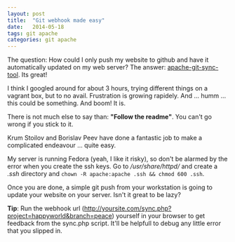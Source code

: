 ```yaml
---
layout: post
title:  "Git webhook made easy"
date:   2014-05-18
tags: git apache
categories: git apache
---
```



The question: How could I only push my website to github and have it automatically updated on my web server? The answer: [apache-git-sync-tool](https://github.com/Perennials/apache-git-sync-tool). Its great!

I think I googled around for about 3 hours, trying different things on a vagrant box, but to no avail. Frustration is growing rapidely. And ... humm ... this could be something. And boom! It is.

There is not much else to say than: **"Follow the readme"**. You can't go wrong if you stick to it.

Krum Stoilov and Borislav Peev have done a fantastic job to make a complicated endeavour ... quite easy.

My server is running Fedora (yeah, I like it risky), so don't be alarmed by the error when you create the ssh keys. Go to */usr/share/httpd/* and create a *.ssh* directory and `chown -R apache:apache .ssh && chmod 600 .ssh`.

Once you are done, a simple git push from your workstation is going to update your website on your server. Isn't it great to be lazy?

**Tip**: Run the webhook url (http://yoursite.com/sync.php?project=happyworld&branch=peace) yourself in your browser to get feedback from the sync.php script. It'll be helpfull to debug any little error that you slipped in.
